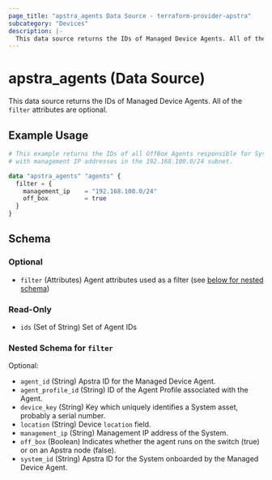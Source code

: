 ```yaml
---
page_title: "apstra_agents Data Source - terraform-provider-apstra"
subcategory: "Devices"
description: |-
  This data source returns the IDs of Managed Device Agents. All of the filter attributes are optional.
---
```


# apstra_agents (Data Source)

This data source returns the IDs of Managed Device Agents. All of the `filter` attributes are optional.


## Example Usage

```terraform
# This example returns the IDs of all OffBox Agents responsible for Systems
# with management IP addresses in the 192.168.100.0/24 subnet.

data "apstra_agents" "agents" {
  filter = {
    management_ip    = "192.168.100.0/24"
    off_box          = true
  }
}
```

<!-- schema generated by tfplugindocs -->
## Schema

### Optional

- `filter` (Attributes) Agent attributes used as a filter (see [below for nested schema](#nestedatt--filter))

### Read-Only

- `ids` (Set of String) Set of Agent IDs

<a id="nestedatt--filter"></a>
### Nested Schema for `filter`

Optional:

- `agent_id` (String) Apstra ID for the Managed Device Agent.
- `agent_profile_id` (String) ID of the Agent Profile associated with the Agent.
- `device_key` (String) Key which uniquely identifies a System asset, probably a serial number.
- `location` (String) Device `location` field.
- `management_ip` (String) Management IP address of the System.
- `off_box` (Boolean) Indicates whether the agent runs on the switch (true) or on an Apstra node (false).
- `system_id` (String) Apstra ID for the System onboarded by the Managed Device Agent.
